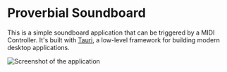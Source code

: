 
# Proverbial Soundboard

This is a simple soundboard application that can be triggered by  a MIDI Controller. It's built with [Tauri](https://tauri.app/), a low-level framework for building modern desktop applications. 


![Screenshot of the application](static/psb.png.png)
